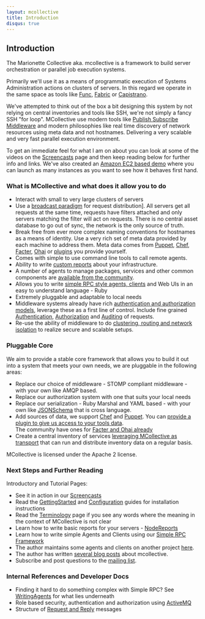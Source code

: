 ```yaml
---
layout: mcollective
title: Introduction
disqus: true
---
```

[Func]: https://fedorahosted.org/func/
[Fabric]: http://fabfile.org/
[Capistrano]: http://www.capify.org
[Publish Subscribe Middleware]: http://en.wikipedia.org/wiki/Publish/subscribe
[Screencasts]: /screencasts.html
[Amazon EC2 based demo]: /ec2demo.html
[broadcast paradigm]: http://code.google.com/p/mcollective/wiki/MessageFlow
[UsingWithPuppet]: http://code.google.com/p/mcollective/wiki/UsingWithPuppet
[UsingWithChef]: http://code.google.com/p/mcollective/wiki/UsingWithChef
[Facter]: http://code.google.com/p/mcollective-plugins/wiki/FactsRLFacter
[Ohai]: http://code.google.com/p/mcollective-plugins/wiki/FactsOpsCodeOhai
[WritingFactsPlugins]: http://code.google.com/p/mcollective/wiki/WritingFactsPlugins
[NodeReports]: http://code.google.com/p/mcollective/wiki/NodeReports
[PluginsSite]: http://code.google.com/p/mcollective-plugins/
[SimpleRPCIntroduction]: http://code.google.com/p/mcollective/wiki/SimpleRPCIntroduction
[SecurityWithActiveMQ]: http://code.google.com/p/mcollective/wiki/SecurityWithActiveMQ
[SSLSecurityPlugin]: http://code.google.com/p/mcollective/wiki/SSLSecurityPlugin
[SimpleRPCAuthorization]: http://code.google.com/p/mcollective/wiki/SimpleRPCAuthorization
[SimpleRPCAuditing]: http://code.google.com/p/mcollective/wiki/SimpleRPCAuditing
[ActiveMQClusters]: http://code.google.com/p/mcollective/wiki/ActiveMQClusters
[JSONSchema]: http://json-schema.org/
[Registration]: http://code.google.com/p/mcollective/wiki/Registration
[GettingStarted]: http://code.google.com/p/mcollective/wiki/GettingStarted
[Configuration]: http://code.google.com/p/mcollective/wiki/ConfigurationReference
[Terminology]: /terminology.html
[devco]: http://www.devco.net/archives/tag/mcollective
[mcollective-users]: http://groups.google.com/group/mcollective-users
[WritingAgents]: http://code.google.com/p/mcollective/wiki/WritingAgents
[ActiveMQ]: http://code.google.com/p/mcollective/wiki/SecurityWithActiveMQ
[MessageFormat]: http://code.google.com/p/mcollective/wiki/MessageFormat

Introduction
------------
The Marionette Collective aka. mcollective is a framework to build server 
orchestration or parallel job execution systems.

Primarily we'll use it as a means of programmatic execution of Systems Administration 
actions on clusters of servers.  In this regard we operate in the same space as tools 
like [Func], [Fabric] or [Capistrano].

We've attempted to think out of the box a bit designing this system by not relying on 
central inventories and tools like SSH, we're not simply a fancy SSH "for loop".  MCollective use modern tools like 
[Publish Subscribe Middleware] and modern philosophies like real time discovery of network resources using meta data 
and not hostnames.  Delivering a very scalable and very fast parallel execution environment.

To get an immediate feel for what I am on about you can look at some of the videos on the 
[Screencasts] page and then keep reading below for further info and links.  We've also created an [Amazon EC2 based demo]
where you can launch as many instances as you want to see how it behaves first hand.

### What is MCollective and what does it allow you to do

 * Interact with small to very large clusters of servers
 * Use a [broadcast paradigm] for request distribution].  All servers get all requests at the same time, requests have 
   filters attached and only servers matching the filter will act on requests.  There is no central asset database to 
   go out of sync, the network is the only source of truth.
 * Break free from ever more complex naming conventions for hostnames as a means of identity.  Use a very 
   rich set of meta data provided by each machine to address them.  Meta data comes from 
   [Puppet][UsingWithPuppet], [Chef][UsingWithChef], [Facter], [Ohai] or [plugins][WritingFactsPlugins] you provide yourself.
 * Comes with simple to use command line tools to call remote agents.
 * Ability to write [custom reports][NodeReports] about your infrastructure.
 * A number of agents to manage packages, services and other common components are [available from 
   the community][PluginsSite].
 * Allows you to write [simple RPC style agents, clients][SimpleRPCIntroduction] and Web UIs in an easy to understand language - Ruby
 * Extremely pluggable and adaptable to local needs
 * Middleware systems already have rich [authentication and authorization models][SecurityWithActiveMQ], leverage these as a first 
   line of control.  Include fine grained [Authentication][SSLSecurityPlugin], [Authorization][SimpleRPCAuthorization] and 
   [Auditing][SimpleRPCAuditing] of requests.
 * Re-use the ability of middleware to do [clustering, routing and network isolation][ActiveMQClusters]
   to realize secure and scalable setups.

### Pluggable Core
We aim to provide a stable core framework that allows you to build it out into a system that meets 
your own needs, we are pluggable in the following areas:

 * Replace our choice of middleware - STOMP compliant middleware - with your own like AMQP based.
 * Replace our authorization system with one that suits your local needs
 * Replace our serialization - Ruby Marshal and YAML based - with your own like [JSONSchema] that is cross language.
 * Add sources of data, we support [Chef][UsingWithChef] and [Puppet][UsingWithPuppet].   You can 
   [provide a plugin to give us access to your tools data][WritingFactsPlugins].  
   The community have ones for [Facter and Ohai already][PluginsSite]
 * Create a central inventory of services [leveraging MCollective as transport][Registration] 
   that can run and distribute inventory data on a regular basis.

MCollective is licensed under the Apache 2 license.

### Next Steps and Further Reading

Introductory and Tutorial Pages:
 * See it in action in our [Screencasts]
 * Read the [GettingStarted] and [Configuration] guides for installation instructions
 * Read the [Terminology] page if you see any words where the meaning in the context of MCollective is not clear
 * Learn how to write basic reports for your servers - [NodeReports]
 * Learn how to write simple Agents and Clients using our [Simple RPC Framework][SimpleRPCIntroduction]
 * The author maintains some agents and clients on another project [here][PluginsSite].
 * The author has written [several blog posts][devco] about mcollective.
 * Subscribe and post questions to the [mailing list][mcollective-users].
 
### Internal References and Developer Docs
 * Finding it hard to do something complex with Simple RPC? See [WritingAgents] for what lies underneath
 * Role based security, authentication and authorization using [ActiveMQ]
 * Structure of [Request and Reply][MessageFormat] messages

